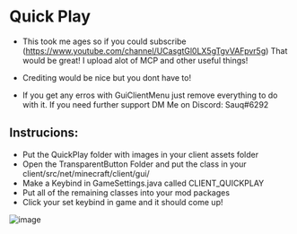 # Quick Play
- This took me ages so if you could subscribe (https://www.youtube.com/channel/UCasgtGl0LX5gTgvVAFpvr5g) That would be great! I upload alot of MCP and other useful things!

- Crediting would be nice but you dont have to!
- If you get any erros with GuiClientMenu just remove everything to do with it. If you need further support DM Me on Discord: Sauq#6292

## Instrucions:
- Put the QuickPlay folder with images in your client assets folder
- Open the TransparentButton Folder and put the class in your client/src/net/minecraft/client/gui/
- Make a Keybind in GameSettings.java called CLIENT_QUICKPLAY
- Put all of the remaining classes into your mod packages
- Click your set keybind in game and it should come up!


![image](https://user-images.githubusercontent.com/69165251/116797025-23317100-aad9-11eb-82e0-b7402f472b05.png)
